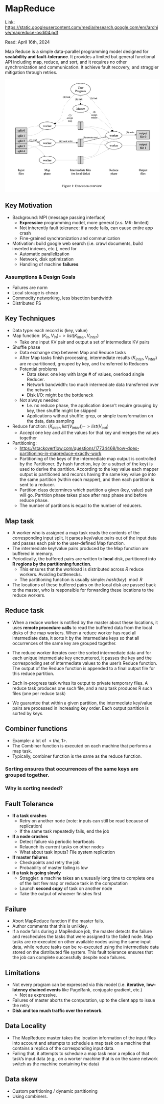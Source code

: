 # MapReduce 

Link: https://static.googleusercontent.com/media/research.google.com/en//archive/mapreduce-osdi04.pdf

Read: April 16th, 2024

Map Reduce is a simple data-parallel programming model designed for **scalability and fault-tolerance**. It provides a limited but general functional API including map, reduce, and sort, and it requires no other synchronization and communication. It achieve fault recovery, and straggler mitigation through retries. 

![alt text](images/44-mapreduce/mapreduce.png)

## Key Motivation 
* Background: MPI (message passing interface)
    * **Expressive** programming model, more general (v.s. MR: limited)
    * Not inherently fault tolerance: if a node fails, can cause entire app crash
    * Fine-grained synchronization and communication
* Motivation: build google web search (i.e. crawl documents, build inverted indexes, etc.), need for
    * Automatic parallelization
    * Network, disk optimization
    * Handling of machine **failures**

### Assumptions & Design Goals

* Failures are norm
* Local storage is cheap
* Commodity networking, less bisection bandwidth 
* Distributed FS 

## Key Techniques
* Data type: each record is (key, value)
* Map function: $(K_{in}, V_{in}) ->list(K_{inter}, V_{inter})$
    * Take one input KV pair and output a set of intermediate KV pairs
* Shuffle phase
    * Data exchange step between Map and Reduce tasks
    * After Map tasks finish processing, intermediate results ($K_{inter}, V_{inter}$) are re-partitioned, grouped by key, and transferred to Reducers
    * Potential problems
        * Data skew: one key with large # of values, overload single Reducer.
        * Network bandwidth: too much intermediate data transferred over the network
        * Disk I/O: might be the bottleneck
    * Not always needed
        * I.e. no reduce phase, the application doesn’t require grouping by key, then shuffle might be skipped
        * Applications without shuffle: grep, or simple transformation on the data, data sampling
* Reduce function: $(K_{inter}, list(V_{inter}))->list(V_{out})$
    * Accept one key and all the values for that key and merges the values together
* Partitioning:
  * https://stackoverflow.com/questions/17734468/how-does-partitioning-in-mapreduce-exactly-work
  * Partitioning of the keys of the intermediate map output is controlled by the Partitioner. By hash function, key (or a subset of the key) is used to derive the partition. According to the key value each mapper output is partitioned and records having the same key value go into the same partition (within each mapper), and then each partition is sent to a reducer. 
  * Partition class determines which partition a given (key, value) pair will go. Partition phase takes place after map phase and before reduce phase.
  * The number of partitions is equal to the number of reducers. 
 
## Map task

* A worker who is assigned a map task reads the contents of the corresponding input split. It parses key/value pairs out of the input data and passes each pair to the user-defined Map function.
* The intermediate key/value pairs produced by the Map function are buffered in memory.
* Periodically, the buffered pairs are written to **local** disk, partitioned into **R regions by the partitioning function.** 
  * This ensures that the workload is distributed across $R$ reduce workers. Avoiding bottlenecks. 
  * The partitioning function is usually simple: $hash(key) \mod R$
* The locations of these buffered pairs on the local disk are passed back to the master, who is responsible for forwarding these locations to the reduce workers.

## Reduce task
* When a reduce worker is notified by the master about these locations, it uses **remote procedure calls** to read the buffered data from the local disks of the map workers. When a reduce worker has read all intermediate data, it sorts it by the intermediate keys so that all occurrences of the same key are grouped together.
* The reduce worker iterates over the sorted intermediate data and for each unique intermediate key encountered, it passes the key and the corresponding set of intermediate values to the user’s Reduce function. The output of the Reduce function is appended to a final output file for this reduce partition.


* Each in-progress task writes its output to private temporary files. A reduce task produces one such file, and a map task produces R such files (one per reduce task)
* We guarantee that within a given partition, the intermediate key/value pairs are processed in increasing key order. Each output partition is sorted by keys. 

## Combiner functions
* Example: a lot of $<the, 1>$. 
* The Combiner function is executed on each machine that performs a map task. 
* Typically, combiner function is the same as the reduce function.


### Sorting ensures that occurrences of the same keys are grouped together. 

### Why is sorting needed?

## Fault Tolerance 
* **If a task crashes**
    * Retry on another node (note: inputs can still be read because of replication)
    * If the same task repeatedly fails, end the job
* **If a node crashes**
    * Detect failure via periodic heartbeats
    * Relaunch its current tasks on other nodes
    * What about task inputs? File system replication
* **If master failures**
    * Checkpoints and retry the job
    * Probability of master failing is low
* **If a task is going slowly**
    * Straggler: a machine takes an unusually long time to complete one of the last few map or reduce task in the computation
    * Launch **second copy** of task on another node
    * Take the output of whoever finishes first

## Failure

* Abort MapReduce function if the master fails. 
* Author comments that this is unlikley.
* If a node fails during a MapReduce job, the master detects the failure and reschedules the tasks that were assigned to the failed node. Map tasks are re-executed on other available nodes using the same input data, while reduce tasks can be re-executed using the intermediate data stored on the distributed file system. This fault tolerance ensures that the job can complete successfully despite node failures.

## Limitations 
* Not every program can be expressed via this model (i.e. **iterative**, **low-latency chained events** like PageRank, conjugate gradient, etc.)
  * Not as expressive.
* Failures of master aborts the computation, up to the client app to issue the retry
* **Disk and too much traffic over the network**. 

## Data Locality

* The MapReduce master takes the location information of the input files into account and attempts to schedule a map task on a machine that contains a replica of the corresponding input data. 
* Failing that, it attempts to schedule a map task near a replica of that task’s input data (e.g., on a worker machine that is on the same network switch as the machine containing the data)

## Data skew

* Custom partitioning / dynamic partitioning
* Using combiners. 